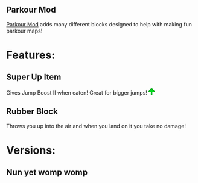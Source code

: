 Parkour Mod
---
[Parkour Mod](https://modrinth.com/project/Yk5GUpV9) adds many different blocks designed to help with making fun parkour maps!

# Features:

## Super Up Item
Gives Jump Boost II when eaten! Great for bigger jumps!
<img src="https://raw.githubusercontent.com/YelloIsTaken/parkour-mod/refs/heads/main/ParkourMod/parkourmod.png" alt="Super Up Item">
## Rubber Block
Throws you up into the air and when you land on it you take no damage!

# Versions:

## Nun yet womp womp
